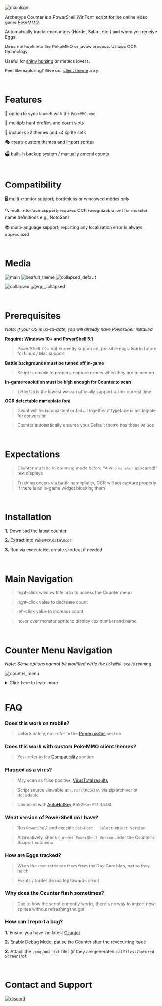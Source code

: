 ![mainlogo](https://cdn.discordapp.com/attachments/894130957588766770/995035312592015420/archetype.png)

Archetype Counter is a PowerShell WinForm script for the online video game [PokeMMO](https://pokemmo.com/).

Automatically tracks encounters (Horde, Safari, etc.) and when you receive Eggs.
 
Does not hook into the PokeMMO or javaw process. Utilizes OCR technology. 

Useful for [shiny hunting](https://marriland.com/guides/shiny-pokemon/) or metrics lovers.

Feel like exploring? Give our [client theme](https://github.com/ssjshields/archetype#readme) a try.

&nbsp;
# Features
🚀 option to sync launch with the `PokeMMO.exe`

📝 multiple hunt profiles and count slots

🎨 includes x2 themes and x4 sprite sets

🎭 create custom themes and import sprites

🗳️ built-in backup system / manually amend counts

&nbsp;
# Compatibility
🖥️ multi-monitor support; borderless or windowed modes *only*

🔍 multi-interface support; requires OCR recognizable font for monster name definitions e.g., NotoSans

📚 multi-language support; reporting any localization error is always appreciated

&nbsp;
# Media
![main](https://user-images.githubusercontent.com/88489119/200941569-133fae7d-f711-4159-8061-b5ba3be102dd.png)
![deafult_theme](https://user-images.githubusercontent.com/88489119/200941623-10bde8cd-4472-4f3b-9862-43fad321284c.png)
![collapsed_default](https://user-images.githubusercontent.com/88489119/200942039-f270c6fb-8153-416d-854c-60001b35ef74.png)

![collapsed](https://user-images.githubusercontent.com/88489119/200942013-09503dc8-2470-47a7-9a53-9fa13bfa7095.png)
![egg_collapsed](https://user-images.githubusercontent.com/88489119/200942027-cd20dbff-8193-403d-8c7f-1573d9d76ca6.png)



&nbsp;
# Prerequisites

*Note: If your OS is up-to-date, you will already have PowerShell installed*

**Requires Windows 10+ and [PowerShell 5.1](https://docs.microsoft.com/en-us/powershell/scripting/install/installing-powershell?view=powershell-7.2)**

> PowerShell 7.0+ not currently supported, possible migration in future for Linux / Mac support

**Battle backgrounds must be turned off in-game**

> Script is unable to properly capture names when they are turned on

**In-game resolution must be high enough for Counter to scan**

> `1280x720` is the lowest we can officially support at this current time

**OCR detectable nameplate font**

> Count will be inconsistent or fail all together if typeface is not legible for conversion

> Counter automatically ensures your Default theme has these values

&nbsp;
# Expectations
> Counter must be in counting mode before "A wild `monster` appeared!" text displays

> Tracking occurs via battle nameplates, OCR will not capture properly if there is an in-game widget blocking them

&nbsp;
# Installation
**1.** Download the latest [counter](https://github.com/ssjshields/archetype/archive/refs/heads/counter.zip)

**2.** Extract into `PokeMMO\data\mods`

**3.** Run via executable, create shortcut if needed

&nbsp;
# Main Navigation
> right-click window title area to access the Counter menu

> right-click value to decrease count

> left-click value to increase count

> hover over monster sprite to display dex number and name 

&nbsp;
# Counter Menu Navigation
*Note: Some options cannot be modified while the `PokeMMO.exe` is running*

![counter_menu](https://user-images.githubusercontent.com/88489119/200962673-4fd3c8de-01eb-4523-95ae-0dd44f1b0ec2.png)

<details>
  <summary>Click here to learn more</summary>
&nbsp;

### Language
> Select PokeMMO client language for OCR to detect

### Theme Selector
> Choose Counter themes and or collapsed mode 

### Sprite Selector
> Choose between several different monster sprite sets

### Detection Selector
> Choose the amount of monsters to track at one given time

### Clear Individual Slot
> Clear seen monsters from specific slot or Egg count

### Counter Mode
> Choose between expanded (default), collapsed (encounters) or collapsed (Eggs)

### Screen Mode
> Choose between 720p, HD (default) or 4K

### Hunt Profiles
> Choose or rename up to 5 different Counter profiles

### Backup
> Save the Counter in its current state to avoid possible lost config data, daily backup is automatic

### Support
> Seek assistance or report a bug

### Settings

*Note: Stopping the Counter with launch sync enabled will relaunch PokeMMO if the `PokeMMO.exe` is not found*

> Start the `PokeMMO.exe` after launching the Counter

> Set whether the Counter retains priority over the PokeMMO window or not

> Ignore the Windows operating system language

### Total Current Counts
> Displays the count between all seen monsters for a total count 

### Debug Mode
> Outputs data in the form of `.png` and `.txt` files for error reporting

> Open the debug file directory
</details>
&nbsp;

# FAQ
### Does this work on mobile?
> Unfortunately, no- refer to the [Prerequisites](https://github.com/ssjshields/archetype/tree/counter#prerequisites) section

### Does this work with custom PokeMMO client themes?
> Yes- refer to the [Compatibility](https://github.com/ssjshields/archetype/tree/counter#compatibility) section

### Flagged as a virus?
> May scan as false positive, [VirusTotal results](https://www.virustotal.com/gui/file/f12be5dac0ba60f8556c45116105fc76c6db024487559abb6ef96f55d3016273?nocache=1)

> Script source viewable at `\.rsrc\RCDATA\` via zip archiver or decodable

> Compiled with [AutoHotKey](https://www.autohotkey.com/) Ahk2Exe v1.1.34.04

### What version of PowerShell do I have?
> Run `PowerShell` and execute `Get-Host | Select-Object Version`

> Alternatively, check `Current PowerShell Verson` under the Counter's Support submenu

### How are Eggs tracked?
> When the user retrieves them from the Day Care Man, not as they hatch

> Events / trades do not log towards count

### Why does the Counter flash sometimes?
> Due to how the script currently works, there's no way to import new sprites without refreshing the gui

### How can I report a bug?
**1.** Ensure you have the latest [Counter](https://github.com/ssjshields/archetype-counter/archive/refs/heads/stable.zip)

**2.** Enable [Debug Mode](https://github.com/ssjshields/archetype-counter#counter-menu-navigation), pause the Counter after the reoccurring issue

**3.** Attach the `.png` and `.txt` files (if they are generated.) at `Files\Captured Screenshot`
</details>

&nbsp;
# Contact and Support
[![discord](https://assets-global.website-files.com/6257adef93867e50d84d30e2/62594fddd654fc29fcc07359_cb48d2a8d4991281d7a6a95d2f58195e.svg)](https://discord.gg/rYg7ntqQRY)
